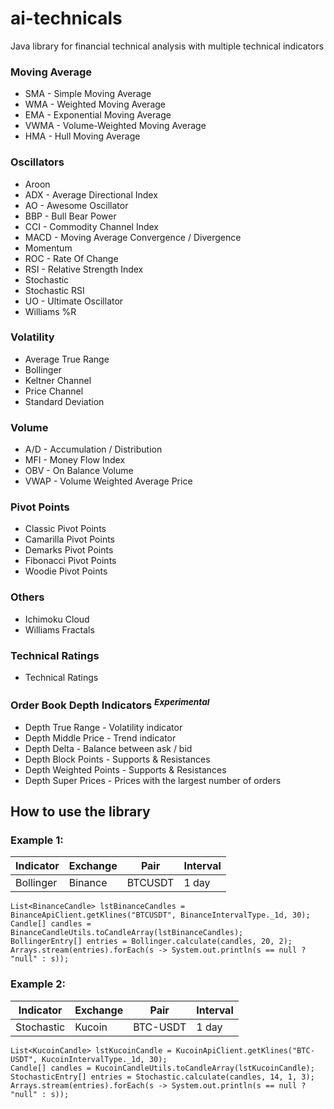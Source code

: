 # ai-technicals
Java library for financial technical analysis with multiple technical indicators

### Moving Average
- SMA - Simple Moving Average
- WMA - Weighted Moving Average
- EMA - Exponential Moving Average
- VWMA - Volume-Weighted Moving Average
- HMA - Hull Moving Average

### Oscillators
- Aroon
- ADX - Average Directional Index
- AO - Awesome Oscillator
- BBP - Bull Bear Power
- CCI - Commodity Channel Index
- MACD - Moving Average Convergence / Divergence
- Momentum
- ROC - Rate Of Change
- RSI - Relative Strength Index
- Stochastic
- Stochastic RSI
- UO - Ultimate Oscillator
- Williams %R

### Volatility
- Average True Range
- Bollinger
- Keltner Channel
- Price Channel
- Standard Deviation

### Volume
- A/D - Accumulation / Distribution
- MFI - Money Flow Index
- OBV - On Balance Volume
- VWAP - Volume Weighted Average Price

### Pivot Points
- Classic Pivot Points
- Camarilla Pivot Points
- Demarks Pivot Points
- Fibonacci Pivot Points
- Woodie Pivot Points

### Others
- Ichimoku Cloud
- Williams Fractals

### Technical Ratings
- Technical Ratings

### Order Book Depth Indicators <sup>*Experimental*</sup>
- Depth True Range - Volatility indicator
- Depth Middle Price - Trend indicator
- Depth Delta - Balance between ask / bid
- Depth Block Points - Supports & Resistances
- Depth Weighted Points - Supports & Resistances
- Depth Super Prices - Prices with the largest number of orders

## How to use the library

### Example 1:

| Indicator | Exchange | Pair | Interval |
| --- | --- | --- | --- |
| Bollinger | Binance | BTCUSDT | 1 day |

```
List<BinanceCandle> lstBinanceCandles = BinanceApiClient.getKlines("BTCUSDT", BinanceIntervalType._1d, 30);
Candle[] candles = BinanceCandleUtils.toCandleArray(lstBinanceCandles);
BollingerEntry[] entries = Bollinger.calculate(candles, 20, 2);
Arrays.stream(entries).forEach(s -> System.out.println(s == null ? "null" : s));
```

### Example 2:

| Indicator | Exchange | Pair | Interval |
| --- | --- | --- | --- |
| Stochastic | Kucoin | BTC-USDT | 1 day |

```
List<KucoinCandle> lstKucoinCandle = KucoinApiClient.getKlines("BTC-USDT", KucoinIntervalType._1d, 30);
Candle[] candles = KucoinCandleUtils.toCandleArray(lstKucoinCandle);
StochasticEntry[] entries = Stochastic.calculate(candles, 14, 1, 3);
Arrays.stream(entries).forEach(s -> System.out.println(s == null ? "null" : s));
```

